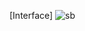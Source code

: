 [Interface]
![sb](https://github.com/dkdiek/STARBUCKS_MVC/assets/144099638/b3d5f5c3-4ea3-4432-9858-bd8ead4746e3)

